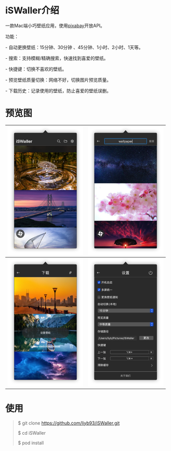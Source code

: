 # iSWaller介绍

一款Mac端小巧壁纸应用，使用[pixabay](https://pixabay.com/)开放API。

功能：

\- 自动更换壁纸：15分钟、30分钟 、45分钟、1小时、2小时、1天等。

\- 搜索：支持模糊/精确搜索，快速找到喜爱的壁纸。

\- 快捷键：切换不喜欢的壁纸。

\- 预览壁纸质量切换：网络不好，切换图片预览质量。

\- 下载历史：记录使用的壁纸，防止喜爱的壁纸误删。

# 预览图

| ![1](https://raw.githubusercontent.com/liyb93/iSWaller/master/screenshot/1.png) | ![2](https://raw.githubusercontent.com/liyb93/iSWaller/master/screenshot/2.png) |
| ------------------------------------------------------------ | ------------------------------------------------------------ |
| ![3](https://raw.githubusercontent.com/liyb93/iSWaller/master/screenshot/3.png) | ![4](https://raw.githubusercontent.com/liyb93/iSWaller/master/screenshot/4.png) |

# 使用

> $ git clone https://github.com/liyb93/iSWaller.git
>
> $ cd iSWaller
>
> $ pod install

